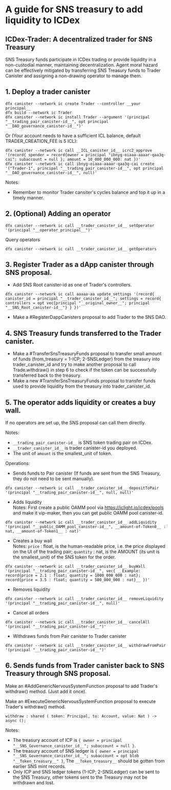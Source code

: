 # A guide for SNS treasury to add liquidity to ICDex

## ICDex-Trader: A decentralized trader for SNS Treasury

SNS Treasury funds participate in ICDex trading or provide liquidity in a non-custodial manner, maintaining decentralization. Agent moral hazard can be effectively mitigated by transferring SNS Treasury funds to Trader Canister and assigning a non-drawing operator to manage them. 

## 1. Deploy a trader canister

```
dfx canister --network ic create Trader --controller __your principal__
dfx build --network ic Trader
dfx canister --network ic install Trader --argument '(principal "__trading_pair_canister-id__", opt principal "__DAO_governance_canister-id__")'
```
Or (Your account needs to have a sufficient ICL balance, default TRADER_CREATION_FEE is 5 ICL): 
```
dfx canister --network ic call __ICL_canister_id__ icrc2_approve '(record{ spender = record{owner = principal "ibnyg-oiaaa-aaaar-qaa3q-cai"; subaccount = null }; amount = 10_000_000_000: nat })'
dfx canister --network ic call ibnyg-oiaaa-aaaar-qaa3q-cai create '("Trader-1", principal "__trading_pair_canister-id__", opt principal "__DAO_governance_canister-id__", null)'
```
Notes:
- Remember to monitor Trader cansiter's cycles balance and top it up in a timely manner.

## 2. (Optional) Adding an operator
```
dfx canister --network ic call __trader_canister_id__ setOperator '(principal "__operator_principal__")'
```
Query operators
```
dfx canister --network ic call __trader_canister_id__ getOperators
```

## 3. Register Trader as a dApp canister through SNS proposal.

- Add SNS Root canister-id as one of Trader's controllers.
```
dfx canister --network ic call aaaaa-aa update_settings '(record{ canister_id = principal "__trader_canister_id__"; settings = record{ controllers = opt vec{principal "__original_owner__"; principal "__SNS_Root_canister-id__"} } })'
```
- Make a #RegisterDappCanisters proposal to add Trader to the SNS DAO.

## 4. SNS Treasury funds transferred to the Trader canister.

- Make a #TransferSnsTreasuryFunds proposal to transfer small amount of funds (from_treasury = 1-ICP; 2-SNSLedger) from the treasury into trader_canister_id and try to make another proposal to call Trade.withdraw() in step 6 to check if the token can be successfully transferred back to the treasury.
- Make a new #TransferSnsTreasuryFunds proposal to transfer funds used to provide liquidity from the treasury into trader_canister_id.

## 5. The operator adds liquidity or creates a buy wall.

If no operators are set up, the SNS proposal can call them directly.

Notes:

- `__trading_pair_canister-id__` is SNS token trading pair on ICDex.
- `__trader_canister_id__` is trader canister-id you deployed.
- The unit of `amount` is the smallest_unit of token.

Operations:

- Sends funds to Pair canister (If funds are sent from the SNS Treasury, they do not need to be sent manually).
```
dfx canister --network ic call __trader_canister_id__ depositToPair '(principal "__trading_pair_canister-id__", null, null)'
```
- Adds liquidity  
Notes: First create a public OAMM pool via https://iclight.io/icdex/pools and make it vip-maker, then you can get public OAMM pool canister-id.
```
dfx canister --network ic call __trader_canister_id__ addLiquidity '(principal "__public_OAMM_pool_canister-id__", __amount-of-Token0__ : nat, __amount-of-Token1__ : nat)'
```
- Creates a buy wall  
Notes: 
    `price` : float, is the human-readable price, i.e. the price displayed on the UI of the trading pair; 
    `quantity` : nat, is the AMOUNT (its unit is the smallest_unit) of the SNS token for the order.
```
dfx canister --network ic call __trader_canister_id__ buyWall '(principal "__trading_pair_canister-id__", vec{ __Example: record{price = 2.1 : float; quantity = 1000_000_000 : nat}; record{price = 3.5 : float; quantity = 500_000_000 : nat}__ })'
```
- Removes liquidity
```
dfx canister --network ic call __trader_canister_id__ removeLiquidity '(principal "__trading_pair_canister-id__", null)'
```
- Cancel all orders
```
dfx canister --network ic call __trader_canister_id__ cancelAll '(principal "__trading_pair_canister-id__")'
```
- Withdraws funds from Pair canister to Trader canister
```
dfx canister --network ic call __trader_canister_id__ withdrawFromPair '(principal "__trading_pair_canister-id__")'
```

## 6. Sends funds from Trader canister back to SNS Treasury through SNS proposal.

Make an #AddGenericNervousSystemFunction proposal to add Trader's withdraw() method. (Just add it once).

Make an #ExecuteGenericNervousSystemFunction proposal to execute Trader's withdraw() method.
```
withdraw : shared ( token: Principal, to: Account, value: Nat ) -> async ();
```
Notes:
- The treasury account of ICP is `{ owner = principal "__SNS_Governance_canister_id__"; subaccount = null }`.
- The treasury account of SNS ledger is `{ owner = principal "__SNS_Governance_canister_id__"; subaccount = opt blob "__Token_treasury__" }`, The `__Token_treasury__` should be gotten from earlier SNS mint records. 
- Only ICP and SNS ledger tokens (1-ICP; 2-SNSLedger) can be sent to the SNS Treasury, other tokens sent to the Treasury may not be withdrawn and lost.
